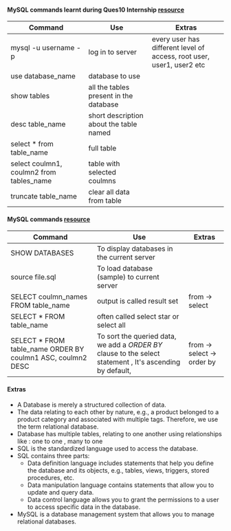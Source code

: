 #### MySQL commands learnt during Ques10 Internship [resource](https://www.mysqltutorial.org/)
Command | Use | Extras
|----|----|----|
mysql -u username -p | log in to server | every user has different level of access, root user, user1, user2 etc
use database_name | database to use |
show tables | all the tables present in the database |
desc table_name | short description about the table named |
select * from table_name | full table  |
select coulmn1, coulmn2 from tables_name | table with selected coulmns |
truncate table_name | clear all data from table |

#### MySQL commands [resource](https://www.mysqltutorial.org/)
Command | Use | Extras
|----|----|----|
SHOW DATABASES | To display databases in the current server |
source file.sql | To load database (sample) to current server | 
SELECT coulmn_names FROM table_name | output is called result set | from -> select
SELECT * FROM table_name | often called select star or select all | 
SELECT * FROM table_name ORDER BY coulmn1 ASC, coulmn2 DESC | To sort the queried data, we add a *ORDER BY* clause to the select statement , It's ascending by default, | from -> select -> order by

#### Extras 
* A Database is merely a structured collection of data.
* The data relating to each other by nature, e.g., a product belonged to a product category and associated with multiple tags. Therefore, we use the term relational database.
* Database has multiple tables, relating to one another using relationships like : one to one  , many to one 
* SQL is the standardized language used to access the database.
* SQL contains three parts:
    * Data definition language includes statements that help you define the database and its objects, e.g., tables, views, triggers, stored procedures, etc.
    * Data manipulation language contains statements that allow you to update and query data.
    * Data control language allows you to grant the permissions to a user to access specific data in the database.
* MySQL is a database management system that allows you to manage relational databases. 
